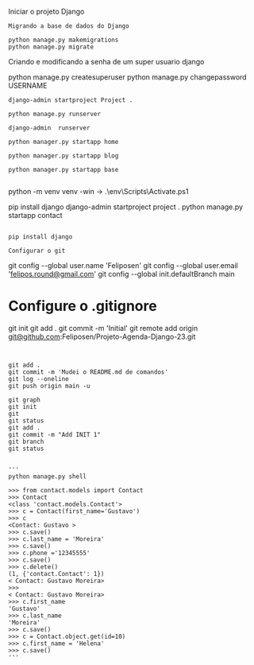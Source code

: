 Iniciar o projeto Django
```
Migrando a base de dados do Django 

python manage.py makemigrations
python manage.py migrate
```
Criando e modificando a senha de um super usuario django 

python manage.py createsuperuser
python manage.py changepassword USERNAME

```
django-admin startproject Project .

python manage.py runserver 

django-admin  runserver 

python manager.py startapp home

python manager.py startapp blog 

python manager.py startapp base


```
python -m venv venv
-win -> .\env\Scripts\Activate.ps1 

pip install django
django-admin startproject project .
python manage.py startapp contact
```

pip install django

Configurar o git

```
git config --global user.name 'Feliposen'
git config --global user.email 'felipos.round@gmail.com'
git config --global init.defaultBranch main
# Configure o .gitignore
git init
git add .
git commit -m 'Initial'
git remote add origin git@github.com:Feliposen/Projeto-Agenda-Django-23.git
```


git add .
git commit -m 'Mudei o README.md de comandos'
git log --oneline
git push origin main -u

git graph 
git init
git 
git status 
git add . 
git commit -m "Add INIT 1"
git branch
git status 


'''
python manage.py shell

>>> from contact.models import Contact
>>> Contact
<class 'contact.models.Contact'>
>>> c = Contact(first_name='Gustavo')
>>> c
<Contact: Gustavo >
>>> c.save()
>>> c.last_name = 'Moreira'
>>> c.save()
>>> c.phone ='12345555'
>>> c.save()
>>> c.delete()
(1, {'contact.Contact': 1})
< Contact: Gustavo Moreira> 
>>>
< Contact: Gustavo Moreira> 
>>> c.first_name
'Gustavo'
>>> c.last_name
'Moreira'
>>> c.save()
>>> c = Contact.object.get(id=10)
>>> c.first_name = 'Helena'
>>> c.save()
'''